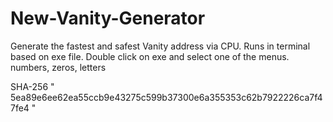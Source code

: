 # New-Vanity-Generator
Generate the fastest and safest Vanity address via CPU. Runs in terminal based on exe file. Double click on exe and select one of the menus. numbers, zeros, letters

SHA-256 " 5ea89e6ee62ea55ccb9e43275c599b37300e6a355353c62b7922226ca7f47fe4 "
